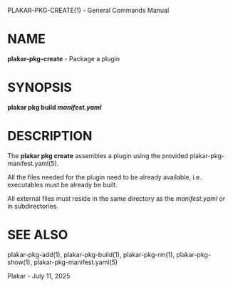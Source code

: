 PLAKAR-PKG-CREATE(1) - General Commands Manual

# NAME

**plakar-pkg-create** - Package a plugin

# SYNOPSIS

**plakar&nbsp;pkg&nbsp;build&nbsp;*manifest.yaml*&zwnj;**

# DESCRIPTION

The
**plakar pkg create**
assembles a plugin using the provided
plakar-pkg-manifest.yaml(5).

All the files needed for the plugin need to be already available,
i.e. executables must be already be built.

All external files must reside in the same directory as the
*manifest.yaml*
or in subdirectories.

# SEE ALSO

plakar-pkg-add(1),
plakar-pkg-build(1),
plakar-pkg-rm(1),
plakar-pkg-show(1),
plakar-pkg-manifest.yaml(5)

Plakar - July 11, 2025

